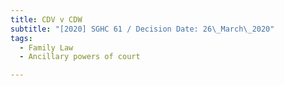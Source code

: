 ```yaml
---
title: CDV v CDW
subtitle: "[2020] SGHC 61 / Decision Date: 26\_March\_2020"
tags:
  - Family Law
  - Ancillary powers of court

---
```

